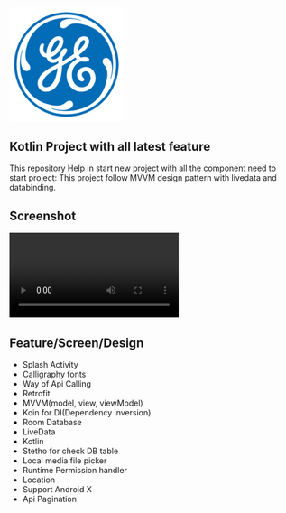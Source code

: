 <img src="demo/logo.png" width="40%" height="40%" />


## Kotlin Project with all latest feature

This repository Help in start new project with all the component need to start project:
This project follow MVVM design pattern with livedata and databinding.

Screenshot
-----------

![Demo screenshot](demo/texteditorvideo.mp4 "gif demo")


## Feature/Screen/Design

* Splash Activity
* Calligraphy fonts
* Way of Api Calling
* Retrofit
* MVVM(model, view, viewModel)
* Koin for DI(Dependency inversion)
* Room Database
* LiveData
* Kotlin
* Stetho for check DB table
* Local media file picker
* Runtime Permission handler
* Location
* Support Android X
* Api Pagination


